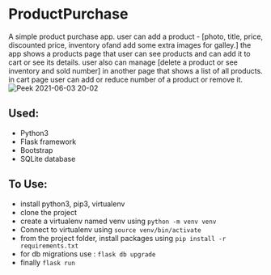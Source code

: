 # ProductPurchase
A simple product purchase app. user can add a product - [photo, title, price, discounted price, inventory ofand add some extra images for galley.]
the app shows a products page that user can see products and can add it to cart or see its details.
user also can manage [delete a product or see inventory and sold number] in another page that shows a list of all products.
in cart page user can add or reduce number of a product or remove it.
![Peek 2021-06-03 20-02](https://user-images.githubusercontent.com/71011395/120673396-61d79400-c4a8-11eb-96e2-0f70ae542027.gif)
## Used:
- Python3
- Flask framework
- Bootstrap
- SQLite database 
## To Use:
- install python3, pip3, virtualenv
- clone the project 
- create a virtualenv named venv using ``` python -m venv venv ```
- Connect to virtualenv using ``` source venv/bin/activate ```
- from the project folder, install packages using ``` pip install -r requirements.txt ```
- for db migrations use : ``` flask db upgrade ```
- finally ``` flask run ```
